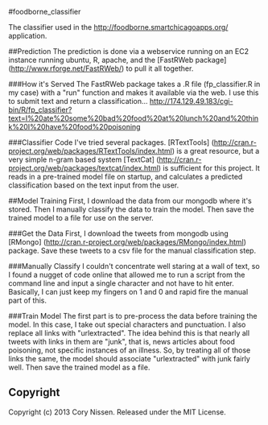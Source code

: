 #foodborne_classifier

The classifier used in the http://foodborne.smartchicagoapps.org/ application.

##Prediction
The prediction is done via a webservice running on an EC2 instance running ubuntu, R, apache, and the [FastRWeb package] (http://www.rforge.net/FastRWeb/) to pull it all together.

###How it's Served
The FastRWeb package takes a .R file (fp_classifier.R in my case) with a "run" function and makes it available via the web. I use this to submit text and return a classification... <http://174.129.49.183/cgi-bin/R/fp_classifier?text=I%20ate%20some%20bad%20food%20at%20lunch%20and%20think%20I%20have%20food%20poisoning>

###Classifier Code
I've tried several packages. [RTextTools] (http://cran.r-project.org/web/packages/RTextTools/index.html) is a great resource, but a very simple n-gram based system [TextCat] (http://cran.r-project.org/web/packages/textcat/index.html) is sufficient for this project. It reads in a pre-trained model file on startup, and calculates a predicted classification based on the text input from the user.

##Model Training
First, I download the data from our mongodb where it's stored. Then I manually classify the data to train the model. Then save the trained model to a file for use on the server.

###Get the Data
First, I download the tweets from mongodb using [RMongo] (http://cran.r-project.org/web/packages/RMongo/index.html) package. Save these tweets to a csv file for the manual classification step.

###Manually Classify
I couldn't concentrate well staring at a wall of text, so I found a nugget of code online that allowed me to run a script from the command line and input a single character and not have to hit enter. Basically, I can just keep my fingers on 1 and 0 and rapid fire the manual part of this.

###Train Model
The first part is to pre-process the data before training the model. In this case, I take out special characters and punctuation. I also replace all links with "urlextracted". The idea behind this is that nearly all tweets with links in them are "junk", that is, news articles about food poisoning, not specific instances of an illness. So, by treating all of those links the same, the model should associate "urlextracted" with junk fairly well. Then save the trained model as a file.

## Copyright

Copyright (c) 2013 Cory Nissen. Released under the MIT License.
